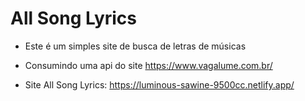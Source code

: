 # All Song Lyrics
* Este é um simples site de busca de letras de músicas
* Consumindo uma api do site https://www.vagalume.com.br/

* Site All Song Lyrics: https://luminous-sawine-9500cc.netlify.app/
